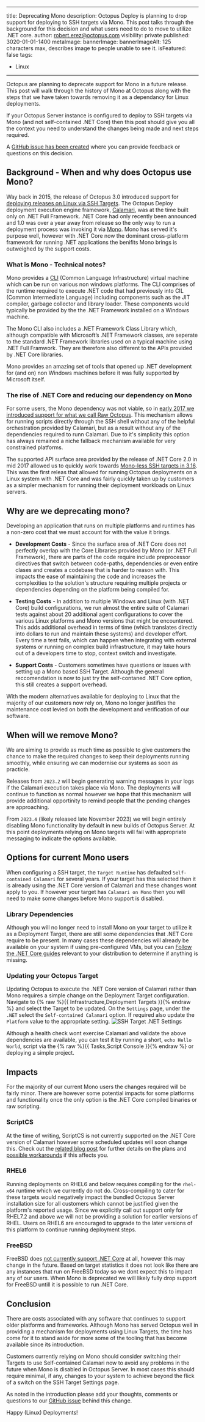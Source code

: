 ---
title: Deprecating Mono
description: Octopus Deploy is planning to drop support for deploying to SSH targets via Mono. This post talks through the background for this decision and what users need to do to move to utilize .NET core.
author: robert.erez@octopus.com
visibility: private
published: 3020-01-01-1400
metaImage: 
bannerImage: 
bannerImageAlt: 125 characters max, describes image to people unable to see it.
isFeatured: false
tags: 
  - Linux
----

Octopus are planning to deprecate support for Mono in a future release. This post will walk through the history of Mono at Octopus along with the steps that we have taken towards removing it as a dependancy for Linux deployments.

If your Octopus Server instance is configured to deploy to SSH targets via Mono (and not self-contained .NET Core) then this post should give you all the context you need to understand the changes being made and next steps required. 

A [GitHub issue has been created](https://github.com/OctopusDeploy/Issues/issues/8146) where you can provide feedback or questions on this decision.

## Background - When and why does Octopus use Mono?
Way back in 2015, the release of Octopus 3.0 introduced support for [deploying releases on Linux via SSH Targets](https://octopus.com/blog/deployment-targets-in-octopus-3#multiple-types-of-machines-deployment-targets). The Octopus Deploy deployment execution engine framework, [Calamari](https://github.com/OctopusDeploy/Calamari), was at the time built only on .NET Full Framework. .NET Core had only recently been announced and 1.0 was over a year away from release so the only way to run a deployment process was invoking it via [Mono](https://www.mono-project.com/docs/about-mono/). Mono has served it's purpose well, however with .NET Core now the dominant cross-platform framework for running .NET applications the benifits Mono brings is outweighed by the support costs.

### What is Mono - Technical notes?
Mono provides a [CLI](https://en.wikipedia.org/wiki/Common_Language_Infrastructure) (Common Language Infrastructure) virtual machine which can be run on various non windows platforms. The CLI comprises of the runtime required to execute .NET code that had previously into CIL (Common Intermediate Language)
including components such as the JIT compiler, garbage collector and library loader. These components would typically be provided by the the .NET Framework installed on a Windows machine. 

The Mono CLI also includes a .NET Framework Class Library which, although compatible with Microsoft’s .NET Framework classes, are seperate to the standard .NET Framework libraries used on a typical machine using .NET Full Framwork. They are therefore also different to the APIs provided by .NET Core libraries.

Mono provides an amazing set of tools that opened up .NET development for (and on) non Windows machines before it was fully supported by Microsoft itself.

### The rise of .NET Core and reducing our dependency on Mono
For some users, the Mono dependency was not viable, so in [early 2017 we introduced support for what we call Raw Octopus](https://octopus.com/blog/trying-raw-octopus). This mechanism allows for running scripts directly through the SSH shell without any of the helpful orchestration provided by Calamari, but as a result without any of the dependencies required to runn Calamari. Due to it's simplicity this option has always remained a niche fallback mechanism available for very constrained platforms.

The supported API surface area provided by the release of .NET Core 2.0 in mid 2017 allowed us to quickly work towards [Mono-less SSH targets in 3.16](https://octopus.com/blog/octopus-release-3-16#ssh-targets-sans-mono). This was the first releas that allowed for running Octopus deployments on a Linux system with .NET Core and was fairly quickly taken up by customers as a simpler mechanism for running their deployment workloads on Linux servers.

## Why are we deprecating mono?
Developing an application that runs on multiple platforms and runtimes has a non-zero cost that we must account for with the value it brings.

* **Development Costs** - Since the surface area of .NET Core does not perfectly overlap with the Core Libraries provided by Mono (or .NET Full Framework), there are parts of the code require include preprocessor directives that switch between code-paths, dependencies or even entire clases and creates a codebase that is harder to reason with. This impacts the ease of maintaining the code and increases the complexities to the solution's structure requiring multiple projects or dependencies depending on the platform being compiled for.

* **Testing Costs** - In addition to multiple Windows and Linux (with .NET Core) build configurations, we run almost the entire suite of Calamari tests against about 20 additional agent configurations to cover the various Linux platforms and Mono versions that might be encountered. This adds additional overhead in terms of time (which translates directly into dollars to run and maintain these systems) and developer effort. Every time a test fails, which can happen when integrating with external systems or running on complex build infrastructure, it may take hours out of a developers time to stop, context switch and investigate.

* **Support Costs** - Customers sometimes have questions or issues with setting up a Mono based SSH Target. Although the general reccomendation is now to just try the self-contaned .NET Core option, this still creates a support overhead.

With the modern alternatives available for deploying to Linux that the majority of our customers now rely on, Mono no longer justifies the maintenance cost levied on both the development and verification of our software.

## When will we remove Mono?
We are aiming to provide as much time as possible to give customers the chance to make the required changes to keep their deployments running smoothly, while ensuring we can modernise our systems as soon as practicle.

Releases from `2023.2` will begin generating warning messages in your logs if the Calamari execution takes place via Mono. The deployments will continue to function as normal however we hope that this mechanism will provide additional opportinity to remind people that the pending changes are approaching.

From `2023.4` (likely released late November 2023) we will begin entirely disabling Mono functionality by default in new builds of Octopus Server. At this point deployments relying on Mono targets will fail with appropriate messaging to indicate the options available.

## Options for current Mono users
When configuring a SSH target, the `Target Runtime` has defaulted `Self-contained Calamari` for several years. If your target has this selected then it is already using the .NET Core version of Calamari and these changes wont apply to you. If however your target has `Calamari on Mono` then you will need to make some changes before Mono support is disabled.

### Library Dependencies
Although you will no longer need to install Mono on your target to utilize it as a Deployment Target, there are still some dependencies that .NET Core require to be present. In many cases these dependencies will already be available on your system if using pre-configured VMs, but you can [Follow the .NET Core guides](https://learn.microsoft.com/en-us/dotnet/core/install/linux-scripted-manual#dependencies) relevant to your distribution to determine if anything is missing.

### Updating your Octopus Target
Updating Octopus to execute the .NET Core version of Calamari rather than Mono requires a simple change on the Deployment Target configuration. Navigate to
{% raw %}{{ Infrastructure,Deployment Targets }}{% endraw %} and select the Target to be updated. On the `Settings` page, under the `.NET` select the `Self-contained Calamari` option. If required also update the `Platform` value to the appropriate setting.
![SSH Target .NET Settings](ssh-target-net.png)

Although a health check wont exercise Calamari and validate the above dependencies are available, you can test it by running a short, `echo Hello World`, script via the 
{% raw %}{{ Tasks,Script Console }}{% endraw %} or deploying a simple project.

## Impacts
For the majority of our current Mono users the changes required will be fairly minor. There are however some potential impacts for some platforms and functionality once the only option is the .NET Core compiled binaries or raw scripting.

### ScriptCS
At the time of writing, ScriptCS is not currently supported on the .NET Core version of Calamari however some scheduled updates will soon change this. Check out the [related blog post](https://octopus.com/blog/rfc-migrate-scriptcs-dotnet-script) for further details on the plans and [possible workarounds](https://octopus.com/blog/rfc-migrate-scriptcs-dotnet-script#workaround) if this affects you.

### RHEL6
Running deployments on RHEL6 and below requires compiling for the `rhel-x64` runtime which we currently do not do. Cross-compiling to cater for these targets would negatively impact the bundled Octopus Server installation size for all customers which cannot be justified given the platform's reported usage. Since we explicitly call out support only for RHEL7.2 and above we will not be providing a solution for earlier versions of RHEL. Users on RHEL6 are encouraged to upgrade to the later versions of this platform to continue running deployment steps.

### FreeBSD
FreeBSD does [not currently support .NET Core](https://github.com/dotnet/runtime/issues/14537) at all, however this may change in the future. Based on target statistics it does not look like there are any instances that run on FreeBSD today so we dont expect this to impact any of our users. When Mono is deprecated we will likely fully drop support for FreeBSD untill it is possible to run .NET Core.

## Conclusion
There are costs associated with any software that continues to support older platforms and frameworks. Although Mono has served Octopus well in providing a mechanism for deployments using Linux Targets, the time has come for it to stand aside for more some of the tooling that has become available since its introduction. 

Customers currently relying on Mono should consider switching their Targets to use Self-contained Calamari now to avoid any problems in the future when Mono is disabled in Octopus Server. In most cases this should require minimal, if any, changes to your system to achieve beyond the flick of a switch on the SSH Target Settings page.

As noted in the introduction please add your thoughts, comments or questions to our [GitHub issue](https://github.com/OctopusDeploy/Issues/issues/8146) behind this change.

Happy (Linux) Deployments!
